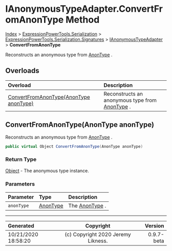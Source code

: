 ﻿# IAnonymousTypeAdapter.ConvertFromAnonType Method

[Index](../index.md) > [ExpressionPowerTools.Serialization](ExpressionPowerTools.Serialization.a.md) > [ExpressionPowerTools.Serialization.Signatures](ExpressionPowerTools.Serialization.Signatures.n.md) > [IAnonymousTypeAdapter](ExpressionPowerTools.Serialization.Signatures.IAnonymousTypeAdapter.i.md) > **ConvertFromAnonType**

Reconstructs an anonymous type from [AnonType](ExpressionPowerTools.Serialization.Serializers.AnonType.cs.md) .

## Overloads

| Overload | Description |
| :-- | :-- |
| [ConvertFromAnonType(AnonType anonType)](#convertfromanontypeanontype-anontype) | Reconstructs an anonymous type from [AnonType](ExpressionPowerTools.Serialization.Serializers.AnonType.cs.md) . |
## ConvertFromAnonType(AnonType anonType)

Reconstructs an anonymous type from [AnonType](ExpressionPowerTools.Serialization.Serializers.AnonType.cs.md) .

```csharp
public virtual Object ConvertFromAnonType(AnonType anonType)
```

### Return Type

 [Object](https://docs.microsoft.com/dotnet/api/system.object)  - The anonymous type instance.

### Parameters

| Parameter | Type | Description |
| :-- | :-- | :-- |
| `anonType` | [AnonType](ExpressionPowerTools.Serialization.Serializers.AnonType.cs.md) | The [AnonType](ExpressionPowerTools.Serialization.Serializers.AnonType.cs.md) . |



---

| Generated | Copyright | Version |
| :-- | :-: | --: |
| 10/21/2020 18:58:20 | (c) Copyright 2020 Jeremy Likness. | 0.9.7-beta |
